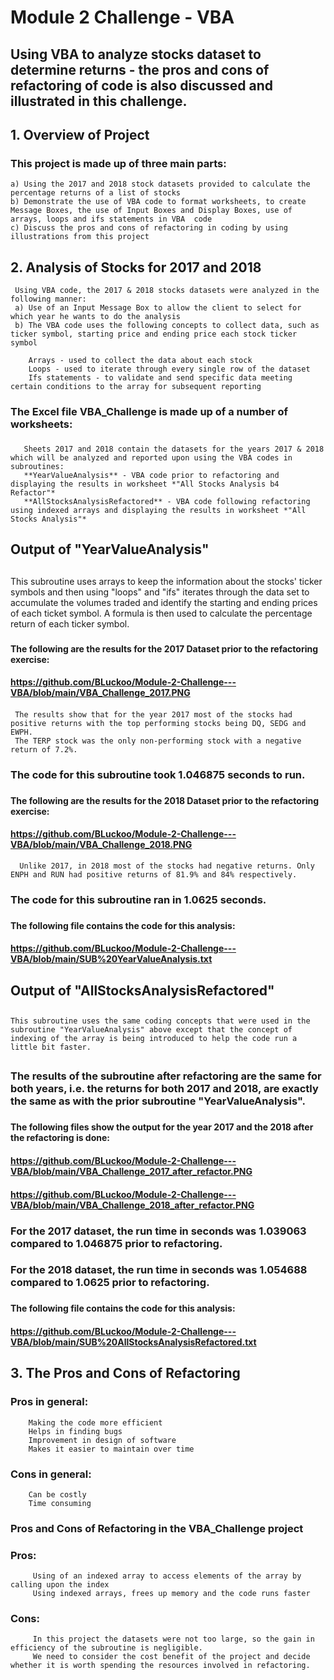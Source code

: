 # **Module 2 Challenge - VBA**
## Using VBA to analyze stocks dataset to determine returns  - the pros and cons of refactoring of code is also discussed and illustrated in this challenge.

## **1. Overview of Project**
### This project is made up of three main parts:
    a) Using the 2017 and 2018 stock datasets provided to calculate the percentage returns of a list of stocks 
    b) Demonstrate the use of VBA code to format worksheets, to create Message Boxes, the use of Input Boxes and Display Boxes, use of arrays, loops and ifs statements in VBA  code
    c) Discuss the pros and cons of refactoring in coding by using illustrations from this project
##
## **2. Analysis of Stocks for 2017 and 2018**
     
     Using VBA code, the 2017 & 2018 stocks datasets were analyzed in the following manner:
     a) Use of an Input Message Box to allow the client to select for which year he wants to do the analysis 
     b) The VBA code uses the following concepts to collect data, such as ticker symbol, starting price and ending price each stock ticker symbol 

        Arrays - used to collect the data about each stock
        Loops - used to iterate through every single row of the dataset 
        Ifs statements - to validate and send specific data meeting certain conditions to the array for subsequent reporting


### **The Excel file VBA_Challenge is made up of a number of worksheets:**
###
       Sheets 2017 and 2018 contain the datasets for the years 2017 & 2018 which will be analyzed and reported upon using the VBA codes in subroutines:
       **YearValueAnalysis** - VBA code prior to refactoring and displaying the results in worksheet *"All Stocks Analysis b4 Refactor"*
       **AllStocksAnalysisRefactored** - VBA code following refactoring using indexed arrays and displaying the results in worksheet *"All Stocks Analysis"*
##
##
## **Output of "YearValueAnalysis"**
##
This subroutine uses arrays to keep the information about the stocks' ticker symbols and then using "loops" and "ifs" iterates through the data set to accumulate the volumes traded and identify the starting and ending prices of each ticket symbol. A formula is then used to calculate the percentage return of each ticker symbol.
###
#### The following are the results for the 2017 Dataset prior to the refactoring exercise: 
#### https://github.com/BLuckoo/Module-2-Challenge---VBA/blob/main/VBA_Challenge_2017.PNG
####
     The results show that for the year 2017 most of the stocks had positive returns with the top performing stocks being DQ, SEDG and EWPH. 
     The TERP stock was the only non-performing stock with a negative return of 7.2%.
###
###
###  **The code for this subroutine took 1.046875 seconds to run.** 
### 
####  The following are the results for the 2018 Dataset prior to the refactoring exercise: 
####  https://github.com/BLuckoo/Module-2-Challenge---VBA/blob/main/VBA_Challenge_2018.PNG
      Unlike 2017, in 2018 most of the stocks had negative returns. Only ENPH and RUN had positive returns of 81.9% and 84% respectively.
###
###    **The code for this subroutine ran in 1.0625 seconds.**
###
####    The following file contains the code for this analysis: 
####    https://github.com/BLuckoo/Module-2-Challenge---VBA/blob/main/SUB%20YearValueAnalysis.txt
###
##
## **Output of "AllStocksAnalysisRefactored"**
##
    This subroutine uses the same coding concepts that were used in the subroutine "YearValueAnalysis" above except that the concept of indexing of the array is being introduced to help the code run a little bit faster.
##
### The results of the subroutine after refactoring are the same for both years, i.e. the returns for both 2017 and 2018, are exactly the same as with the prior subroutine "YearValueAnalysis". 
###  
####    The following files show the output for the year 2017 and the 2018 after the refactoring is done:
####    https://github.com/BLuckoo/Module-2-Challenge---VBA/blob/main/VBA_Challenge_2017_after_refactor.PNG
####    https://github.com/BLuckoo/Module-2-Challenge---VBA/blob/main/VBA_Challenge_2018_after_refactor.PNG
###
### For the 2017 dataset, the run time in seconds was 1.039063 compared to 1.046875 prior to refactoring.
###
### For the 2018 dataset, the run time in seconds was 1.054688 compared to 1.0625 prior to refactoring.
###
####    The following file contains the code for this analysis: 
####    https://github.com/BLuckoo/Module-2-Challenge---VBA/blob/main/SUB%20AllStocksAnalysisRefactored.txt
###
###
##
##  **3. The Pros and Cons of Refactoring**
### 
### Pros in general: 
        Making the code more efficient
        Helps in finding bugs
        Improvement in design of software
        Makes it easier to maintain over time
###
### Cons in general:
        Can be costly
        Time consuming
###
### Pros and Cons of Refactoring in the VBA_Challenge project
###
### Pros:
         Using of an indexed array to access elements of the array by calling upon the index
         Using indexed arrays, frees up memory and the code runs faster
         
### Cons: 
         In this project the datasets were not too large, so the gain in efficiency of the subroutine is negligible.
         We need to consider the cost benefit of the project and decide whether it is worth spending the resources involved in refactoring.









